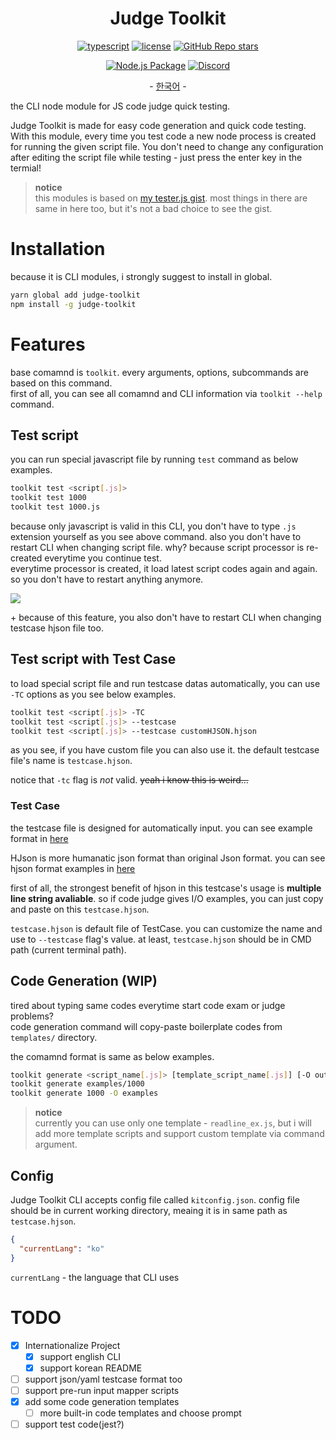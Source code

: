 <h1 align="center">Judge Toolkit</h1>
<div align="center">

[![typescript](https://img.shields.io/badge/TypeScript-3178C6?logo=TypeScript&logoColor=white)](https://www.typescriptlang.org/)
[![license](https://img.shields.io/badge/license-MIT-critical)](https://github.com/Sharlottes/judgekit/blob/master/LICENSE)
[![GitHub Repo stars](https://img.shields.io/github/stars/sharlottes/judgekit?label=Please%20star%20me%21&style=social)](https://github.com/sharlottes/judgekit/stargazers)

[![Node.js Package](https://github.com/Sharlottes/judgekit/actions/workflows/publish.yml/badge.svg)](https://github.com/Sharlottes/judgekit/actions/workflows/publish.yml)
[![Discord](https://img.shields.io/badge/Sharlotte%230018-7289DA?logo=discord&logoColor=white&style=flat-square)](https://discordapp.com/users/473072758629203980)

\- [한국어](https://github.com/Sharlottes/judgekit/blob/master/readmes/README_ko.md) \-

</div>

the CLI node module for JS code judge quick testing.

Judge Toolkit is made for easy code generation and quick code testing. With this module, every time you test code a new node process is created for running the given script file. You don't need to change any configuration after editing the script file while testing - just press the enter key in the termial!

> **notice**  
> this modules is based on [my tester.js gist](https://gist.github.com/Sharlottes/b2332b88695d11686dab5b9248c433da).
> most things in there are same in here too, but it's not a bad choice to see the gist.

# Installation

because it is CLI modules, i strongly suggest to install in global.

```bash
yarn global add judge-toolkit
npm install -g judge-toolkit
```

# Features

base comamnd is `toolkit`. every arguments, options, subcommands are based on this command.  
first of all, you can see all comamnd and CLI information via `toolkit --help` command.

## Test script

you can run special javascript file by running `test` command as below examples.

```bash
toolkit test <script[.js]>
toolkit test 1000
toolkit test 1000.js
```

because only javascript is valid in this CLI, you don't have to type `.js` extension yourself as you see above command.
also you don't have to restart CLI when changing script file. why? because script processor is re-created everytime you continue test.  
everytime processor is created, it load latest script codes again and again. so you don't have to restart anything anymore.

![](https://i.imgur.com/pMkrByK.gif)

\+ because of this feature, you also don't have to restart CLI when changing testcase hjson file too.

## Test script with Test Case

to load special script file and run testcase datas automatically, you can use `-TC` options as you see below examples.

```bash
toolkit test <script[.js]> -TC
toolkit test <script[.js]> --testcase
toolkit test <script[.js]> --testcase customHJSON.hjson
```

as you see, if you have custom file you can also use it.
the default testcase file's name is `testcase.hjson`.

notice that `-tc` flag is _not_ valid. ~~yeah i know this is weird...~~

### Test Case

the testcase file is designed for automatically input.
you can see example format in [here](https://github.com/Sharlottes/judgekit/blob/master/examples/testcase.hjson)

HJson is more humanatic json format than original Json format. you can see hjson format examples in [here](https://hjson.github.io/try.html)

first of all, the strongest benefit of hjson in this testcase's usage is **multiple line string avaliable**. so if code judge gives I/O examples, you can just copy and paste on this `testcase.hjson`.

`testcase.hjson` is default file of TestCase. you can customize the name and use to `--testcase` flag's value. at least, `testcase.hjson` should be in CMD path (current terminal path).

## Code Generation (WIP)

tired about typing same codes everytime start code exam or judge problems?  
code generation command will copy-paste boilerplate codes from `templates/` directory.

the comamnd format is same as below examples.

```bash
toolkit generate <script_name[.js]> [template_script_name[.js]] [-O outdir]
toolkit generate examples/1000
toolkit generate 1000 -O examples
```

> **notice**  
> currently you can use only one template - `readline_ex.js`, but i will add more template scripts and support custom template via command argument.

## Config

Judge Toolkit CLI accepts config file called `kitconfig.json`. config file should be in current working directory, meaing it is in same path as `testcase.hjson`.

```json
{
  "currentLang": "ko"
}
```

`currentLang` - the language that CLI uses

# TODO

- [x] Internationalize Project
  - [x] support english CLI
  - [x] support korean README
- [ ] support json/yaml testcase format too
- [ ] support pre-run input mapper scripts
- [x] add some code generation templates
  - [ ] more built-in code templates and choose prompt
- [ ] support test code(jest?)
